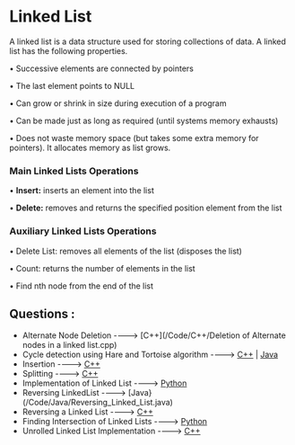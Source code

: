 # Linked List

A linked list is a data structure used for storing collections of data. A linked list has the following
properties.

• Successive elements are connected by pointers

• The last element points to NULL

• Can grow or shrink in size during execution of a program

• Can be made just as long as required (until systems memory exhausts)

• Does not waste memory space (but takes some extra memory for pointers). It allocates memory as list grows.

###  Main Linked Lists Operations

• **Insert:** inserts an element into the list

• **Delete:** removes and returns the specified position element from the list

### Auxiliary Linked Lists Operations

• Delete List: removes all elements of the list (disposes the list)

• Count: returns the number of elements in the list

• Find nth node from the end of the list

## Questions :
* Alternate Node Deletion ----> [C++](/Code/C++/Deletion of Alternate nodes in a linked list.cpp)
* Cycle detection using Hare and Tortoise algorithm ----> [C++](/Code/C++/CycleDetectLinkedList.cpp) | [Java](/Code/Java/Cycle_Detection_In_Linked_List.java)
* Insertion ----> [C++](/Code/C++/insertion_in_linked_list.cpp)
* Splitting ----> [C++](/Code/C++/Splitting_Linked_lists.cpp)
* Implementation of Linked List ----> [Python](/Code/Python/linked_list.py)
* Reversing LinkedList ----> [Java}(/Code/Java/Reversing_Linked_List.java)
* Reversing a Linked List ----> [C++](/Code/C++/reverse_a_linked_list.cpp)
* Finding Intersection of Linked Lists ----> [Python](/Code/Python/linked_lists_intersection.py)
* Unrolled Linked List Implementation ----> [C++](/Code/C++/unrolled_linked_list.cpp)


